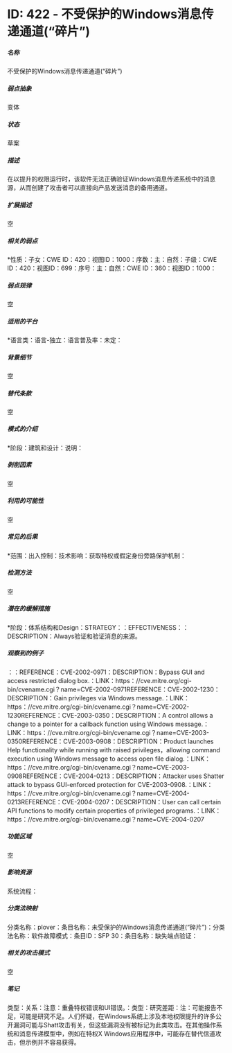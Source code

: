 # ID: 422 - 不受保护的Windows消息传递通道(“碎片”)
<h5>名称</h5>不受保护的Windows消息传递通道(“碎片”)
<h5>弱点抽象</h5>变体
<h5>状态</h5>草案
<h5>描述</h5>在以提升的权限运行时，该软件无法正确验证Windows消息传递系统中的消息源，从而创建了攻击者可以直接向产品发送消息的备用通道。
<h5>扩展描述</h5>空
<h5>相关的弱点</h5>*性质：子女：CWE ID：420：视图ID：1000：序数：主：自然：子级：CWE ID：420：视图ID：699：序号：主：自然：CWE ID：360：视图ID：1000：
<h5>弱点规律</h5>空
<h5>适用的平台</h5>*语言类：语言-独立：语言普及率：未定：
<h5>背景细节</h5>空
<h5>替代条款</h5>空
<h5>模式的介绍</h5>*阶段：建筑和设计：说明：
<h5>剥削因素</h5>空
<h5>利用的可能性</h5>空
<h5>常见的后果</h5>*范围：出入控制：技术影响：获取特权或假定身份旁路保护机制：
<h5>检测方法</h5>空
<h5>潜在的缓解措施</h5>*阶段：体系结构和Design：STRATEGY：：EFFECTIVENESS：：DESCRIPTION：Always验证和验证消息的来源。
<h5>观察到的例子</h5>：：REFERENCE：CVE-2002-0971：DESCRIPTION：Bypass GUI and access restricted dialog box.：LINK：https：//cve.mitre.org/cgi-bin/cvename.cgi？name=CVE-2002-0971REFERENCE：CVE-2002-1230：DESCRIPTION：Gain privileges via Windows message.：LINK：https：//cve.mitre.org/cgi-bin/cvename.cgi？name=CVE-2002-1230REFERENCE：CVE-2003-0350：DESCRIPTION：A control allows a change to a pointer for a callback function using Windows message.：LINK：https：//cve.mitre.org/cgi-bin/cvename.cgi？name=CVE-2003-0350REFERENCE：CVE-2003-0908：DESCRIPTION：Product launches Help functionality while running with raised privileges，allowing command execution using Windows message to access open file dialog.：LINK：https：//cve.mitre.org/cgi-bin/cvename.cgi？name=CVE-2003-0908REFERENCE：CVE-2004-0213：DESCRIPTION：Attacker uses Shatter attack to bypass GUI-enforced protection for CVE-2003-0908.：LINK：https：//cve.mitre.org/cgi-bin/cvename.cgi？name=CVE-2004-0213REFERENCE：CVE-2004-0207：DESCRIPTION：User can call certain API functions to modify certain properties of privileged programs.：LINK：https：//cve.mitre.org/cgi-bin/cvename.cgi？name=CVE-2004-0207
<h5>功能区域</h5>空
<h5>影响资源</h5>系统流程：
<h5>分类法映射</h5>分类名称：plover：条目名称：未受保护的Windows消息传递通道(“碎片”)：分类法名称：软件故障模式：条目ID：SFP 30：条目名称：缺失端点验证：
<h5>相关的攻击模式</h5>空
<h5>笔记</h5>类型：关系：注意：重叠特权错误和UI错误。：类型：研究差距：注：可能报告不足，可能是研究不足。人们怀疑，在Windows系统上涉及本地权限提升的许多公开漏洞可能与Shatt攻击有关，但这些漏洞没有被标记为此类攻击。在其他操作系统和消息传递模型中，例如在特权X Windows应用程序中，可能存在替代信道攻击，但示例并不容易获得。

